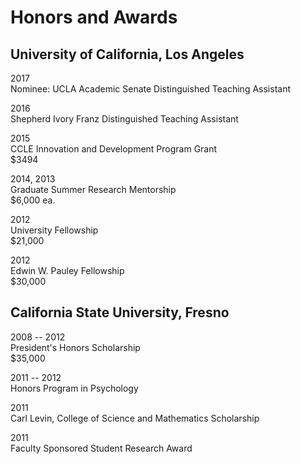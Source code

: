 # Honors and Awards
## University of California, Los Angeles

2017  
Nominee: UCLA Academic Senate Distinguished Teaching Assistant  

2016  
Shepherd Ivory Franz Distinguished Teaching Assistant  

2015  
CCLE Innovation and Development Program Grant  
\$3494

2014, 2013  
Graduate Summer Research Mentorship  
\$6,000 ea.

2012  
University Fellowship  
\$21,000

2012  
Edwin W. Pauley Fellowship  
\$30,000


## California State University, Fresno

2008 \-- 2012  
President's Honors Scholarship  
\$35,000

2011 \-- 2012  
Honors Program in Psychology  

2011  
Carl Levin, College of Science and Mathematics Scholarship  

2011  
Faculty Sponsored Student Research Award  


